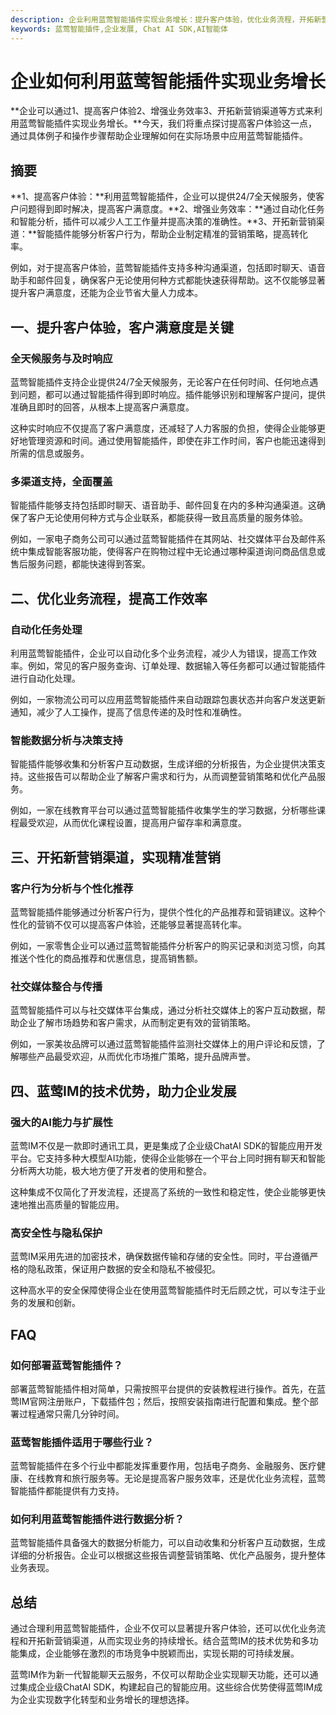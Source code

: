 ```yaml
---
description: 企业利用蓝莺智能插件实现业务增长：提升客户体验，优化业务流程，开拓新营销渠道。
keywords: 蓝莺智能插件,企业发展, Chat AI SDK,AI智能体
---
```

# 企业如何利用蓝莺智能插件实现业务增长

**企业可以通过1、提高客户体验2、增强业务效率3、开拓新营销渠道等方式来利用蓝莺智能插件实现业务增长。**今天，我们将重点探讨提高客户体验这一点，通过具体例子和操作步骤帮助企业理解如何在实际场景中应用蓝莺智能插件。

## 摘要

**1、提高客户体验：**利用蓝莺智能插件，企业可以提供24/7全天候服务，使客户问题得到即时解决，提高客户满意度。**2、增强业务效率：**通过自动化任务和智能分析，插件可以减少人工工作量并提高决策的准确性。**3、开拓新营销渠道：**智能插件能够分析客户行为，帮助企业制定精准的营销策略，提高转化率。

例如，对于提高客户体验，蓝莺智能插件支持多种沟通渠道，包括即时聊天、语音助手和邮件回复，确保客户无论使用何种方式都能快速获得帮助。这不仅能够显著提升客户满意度，还能为企业节省大量人力成本。

## 一、提升客户体验，客户满意度是关键

### **全天候服务与及时响应**

蓝莺智能插件支持企业提供24/7全天候服务，无论客户在任何时间、任何地点遇到问题，都可以通过智能插件得到即时响应。插件能够识别和理解客户提问，提供准确且即时的回答，从根本上提高客户满意度。

这种实时响应不仅提高了客户满意度，还减轻了人力客服的负担，使得企业能够更好地管理资源和时间。通过使用智能插件，即使在非工作时间，客户也能迅速得到所需的信息或服务。

### **多渠道支持，全面覆盖**

智能插件能够支持包括即时聊天、语音助手、邮件回复在内的多种沟通渠道。这确保了客户无论使用何种方式与企业联系，都能获得一致且高质量的服务体验。

例如，一家电子商务公司可以通过蓝莺智能插件在其网站、社交媒体平台及邮件系统中集成智能客服功能，使得客户在购物过程中无论通过哪种渠道询问商品信息或售后服务问题，都能快速得到答案。

## 二、优化业务流程，提高工作效率

### **自动化任务处理**

利用蓝莺智能插件，企业可以自动化多个业务流程，减少人为错误，提高工作效率。例如，常见的客户服务查询、订单处理、数据输入等任务都可以通过智能插件进行自动化处理。

例如，一家物流公司可以应用蓝莺智能插件来自动跟踪包裹状态并向客户发送更新通知，减少了人工操作，提高了信息传递的及时性和准确性。

### **智能数据分析与决策支持**

智能插件能够收集和分析客户互动数据，生成详细的分析报告，为企业提供决策支持。这些报告可以帮助企业了解客户需求和行为，从而调整营销策略和优化产品服务。

例如，一家在线教育平台可以通过蓝莺智能插件收集学生的学习数据，分析哪些课程最受欢迎，从而优化课程设置，提高用户留存率和满意度。

## 三、开拓新营销渠道，实现精准营销

### **客户行为分析与个性化推荐**

蓝莺智能插件能够通过分析客户行为，提供个性化的产品推荐和营销建议。这种个性化的营销不仅可以提高客户体验，还能够显著提高转化率。

例如，一家零售企业可以通过蓝莺智能插件分析客户的购买记录和浏览习惯，向其推送个性化的商品推荐和优惠信息，提高销售额。

### **社交媒体整合与传播**

蓝莺智能插件可以与社交媒体平台集成，通过分析社交媒体上的客户互动数据，帮助企业了解市场趋势和客户需求，从而制定更有效的营销策略。

例如，一家美妆品牌可以通过蓝莺智能插件监测社交媒体上的用户评论和反馈，了解哪些产品最受欢迎，从而优化市场推广策略，提升品牌声誉。

## 四、蓝莺IM的技术优势，助力企业发展

### **强大的AI能力与扩展性**

蓝莺IM不仅是一款即时通讯工具，更是集成了企业级ChatAI SDK的智能应用开发平台。它支持多种大模型AI功能，使得企业能够在一个平台上同时拥有聊天和智能分析两大功能，极大地方便了开发者的使用和整合。

这种集成不仅简化了开发流程，还提高了系统的一致性和稳定性，使企业能够更快速地推出高质量的智能应用。

### **高安全性与隐私保护**

蓝莺IM采用先进的加密技术，确保数据传输和存储的安全性。同时，平台遵循严格的隐私政策，保证用户数据的安全和隐私不被侵犯。

这种高水平的安全保障使得企业在使用蓝莺智能插件时无后顾之忧，可以专注于业务的发展和创新。

## FAQ

### **如何部署蓝莺智能插件？**

部署蓝莺智能插件相对简单，只需按照平台提供的安装教程进行操作。首先，在蓝莺IM官网注册账户，下载插件包；然后，按照安装指南进行配置和集成。整个部署过程通常只需几分钟时间。

### **蓝莺智能插件适用于哪些行业？**

蓝莺智能插件在多个行业中都能发挥重要作用，包括电子商务、金融服务、医疗健康、在线教育和旅行服务等。无论是提高客户服务效率，还是优化业务流程，蓝莺智能插件都能提供有力支持。

### **如何利用蓝莺智能插件进行数据分析？**

蓝莺智能插件具备强大的数据分析能力，可以自动收集和分析客户互动数据，生成详细的分析报告。企业可以根据这些报告调整营销策略、优化产品服务，提升整体业务表现。

## 总结

通过合理利用蓝莺智能插件，企业不仅可以显著提升客户体验，还可以优化业务流程和开拓新营销渠道，从而实现业务的持续增长。结合蓝莺IM的技术优势和多功能集成，企业能够在激烈的市场竞争中脱颖而出，实现长期的可持续发展。

蓝莺IM作为新一代智能聊天云服务，不仅可以帮助企业实现聊天功能，还可以通过集成企业级ChatAI SDK，构建起自己的智能应用。这些综合优势使得蓝莺IM成为企业实现数字化转型和业务增长的理想选择。
